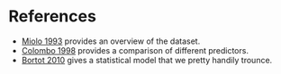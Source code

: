 # References

- [Miolo 1993](./Miolo%201993.pdf) provides an overview of the dataset.
- [Colombo 1998](http://www.jstor.org.proxy.libraries.smu.edu/stable/pdf/29788569.pdf) provides a comparison of different predictors.
- [Bortot 2010](https://academic.oup.com/biostatistics/article/11/4/741/371616/Sequential-predictions-of-menstrual-cycle-lengths) gives a statistical model that we pretty handily trounce.